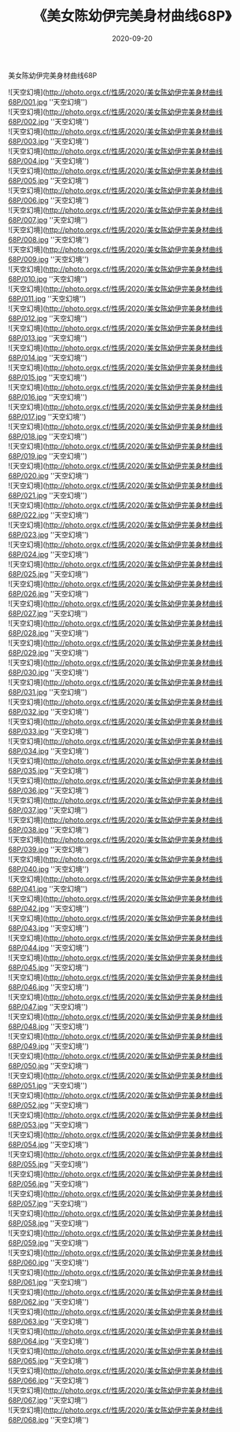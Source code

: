 ﻿---
layout: post
title:  《美女陈幼伊完美身材曲线68P》
date:   2020-09-20
img: http://photo.orgx.cf/性感/2020/美女陈幼伊完美身材曲线68P/000.jpg
tags: [美女, 性感, 泳衣]
---

美女陈幼伊完美身材曲线68P



![天空幻境](http://photo.orgx.cf/性感/2020/美女陈幼伊完美身材曲线68P/001.jpg ''天空幻境'') <br>
![天空幻境](http://photo.orgx.cf/性感/2020/美女陈幼伊完美身材曲线68P/002.jpg ''天空幻境'') <br>
![天空幻境](http://photo.orgx.cf/性感/2020/美女陈幼伊完美身材曲线68P/003.jpg ''天空幻境'') <br>
![天空幻境](http://photo.orgx.cf/性感/2020/美女陈幼伊完美身材曲线68P/004.jpg ''天空幻境'') <br>
![天空幻境](http://photo.orgx.cf/性感/2020/美女陈幼伊完美身材曲线68P/005.jpg ''天空幻境'') <br>
![天空幻境](http://photo.orgx.cf/性感/2020/美女陈幼伊完美身材曲线68P/006.jpg ''天空幻境'') <br>
![天空幻境](http://photo.orgx.cf/性感/2020/美女陈幼伊完美身材曲线68P/007.jpg ''天空幻境'') <br>
![天空幻境](http://photo.orgx.cf/性感/2020/美女陈幼伊完美身材曲线68P/008.jpg ''天空幻境'') <br>
![天空幻境](http://photo.orgx.cf/性感/2020/美女陈幼伊完美身材曲线68P/009.jpg ''天空幻境'') <br>
![天空幻境](http://photo.orgx.cf/性感/2020/美女陈幼伊完美身材曲线68P/010.jpg ''天空幻境'') <br>
![天空幻境](http://photo.orgx.cf/性感/2020/美女陈幼伊完美身材曲线68P/011.jpg ''天空幻境'') <br>
![天空幻境](http://photo.orgx.cf/性感/2020/美女陈幼伊完美身材曲线68P/012.jpg ''天空幻境'') <br>
![天空幻境](http://photo.orgx.cf/性感/2020/美女陈幼伊完美身材曲线68P/013.jpg ''天空幻境'') <br>
![天空幻境](http://photo.orgx.cf/性感/2020/美女陈幼伊完美身材曲线68P/014.jpg ''天空幻境'') <br>
![天空幻境](http://photo.orgx.cf/性感/2020/美女陈幼伊完美身材曲线68P/015.jpg ''天空幻境'') <br>
![天空幻境](http://photo.orgx.cf/性感/2020/美女陈幼伊完美身材曲线68P/016.jpg ''天空幻境'') <br>
![天空幻境](http://photo.orgx.cf/性感/2020/美女陈幼伊完美身材曲线68P/017.jpg ''天空幻境'') <br>
![天空幻境](http://photo.orgx.cf/性感/2020/美女陈幼伊完美身材曲线68P/018.jpg ''天空幻境'') <br>
![天空幻境](http://photo.orgx.cf/性感/2020/美女陈幼伊完美身材曲线68P/019.jpg ''天空幻境'') <br>
![天空幻境](http://photo.orgx.cf/性感/2020/美女陈幼伊完美身材曲线68P/020.jpg ''天空幻境'') <br>
![天空幻境](http://photo.orgx.cf/性感/2020/美女陈幼伊完美身材曲线68P/021.jpg ''天空幻境'') <br>
![天空幻境](http://photo.orgx.cf/性感/2020/美女陈幼伊完美身材曲线68P/022.jpg ''天空幻境'') <br>
![天空幻境](http://photo.orgx.cf/性感/2020/美女陈幼伊完美身材曲线68P/023.jpg ''天空幻境'') <br>
![天空幻境](http://photo.orgx.cf/性感/2020/美女陈幼伊完美身材曲线68P/024.jpg ''天空幻境'') <br>
![天空幻境](http://photo.orgx.cf/性感/2020/美女陈幼伊完美身材曲线68P/025.jpg ''天空幻境'') <br>
![天空幻境](http://photo.orgx.cf/性感/2020/美女陈幼伊完美身材曲线68P/026.jpg ''天空幻境'') <br>
![天空幻境](http://photo.orgx.cf/性感/2020/美女陈幼伊完美身材曲线68P/027.jpg ''天空幻境'') <br>
![天空幻境](http://photo.orgx.cf/性感/2020/美女陈幼伊完美身材曲线68P/028.jpg ''天空幻境'') <br>
![天空幻境](http://photo.orgx.cf/性感/2020/美女陈幼伊完美身材曲线68P/029.jpg ''天空幻境'') <br>
![天空幻境](http://photo.orgx.cf/性感/2020/美女陈幼伊完美身材曲线68P/030.jpg ''天空幻境'') <br>
![天空幻境](http://photo.orgx.cf/性感/2020/美女陈幼伊完美身材曲线68P/031.jpg ''天空幻境'') <br>
![天空幻境](http://photo.orgx.cf/性感/2020/美女陈幼伊完美身材曲线68P/032.jpg ''天空幻境'') <br>
![天空幻境](http://photo.orgx.cf/性感/2020/美女陈幼伊完美身材曲线68P/033.jpg ''天空幻境'') <br>
![天空幻境](http://photo.orgx.cf/性感/2020/美女陈幼伊完美身材曲线68P/034.jpg ''天空幻境'') <br>
![天空幻境](http://photo.orgx.cf/性感/2020/美女陈幼伊完美身材曲线68P/035.jpg ''天空幻境'') <br>
![天空幻境](http://photo.orgx.cf/性感/2020/美女陈幼伊完美身材曲线68P/036.jpg ''天空幻境'') <br>
![天空幻境](http://photo.orgx.cf/性感/2020/美女陈幼伊完美身材曲线68P/037.jpg ''天空幻境'') <br>
![天空幻境](http://photo.orgx.cf/性感/2020/美女陈幼伊完美身材曲线68P/038.jpg ''天空幻境'') <br>
![天空幻境](http://photo.orgx.cf/性感/2020/美女陈幼伊完美身材曲线68P/039.jpg ''天空幻境'') <br>
![天空幻境](http://photo.orgx.cf/性感/2020/美女陈幼伊完美身材曲线68P/040.jpg ''天空幻境'') <br>
![天空幻境](http://photo.orgx.cf/性感/2020/美女陈幼伊完美身材曲线68P/041.jpg ''天空幻境'') <br>
![天空幻境](http://photo.orgx.cf/性感/2020/美女陈幼伊完美身材曲线68P/042.jpg ''天空幻境'') <br>
![天空幻境](http://photo.orgx.cf/性感/2020/美女陈幼伊完美身材曲线68P/043.jpg ''天空幻境'') <br>
![天空幻境](http://photo.orgx.cf/性感/2020/美女陈幼伊完美身材曲线68P/044.jpg ''天空幻境'') <br>
![天空幻境](http://photo.orgx.cf/性感/2020/美女陈幼伊完美身材曲线68P/045.jpg ''天空幻境'') <br>
![天空幻境](http://photo.orgx.cf/性感/2020/美女陈幼伊完美身材曲线68P/046.jpg ''天空幻境'') <br>
![天空幻境](http://photo.orgx.cf/性感/2020/美女陈幼伊完美身材曲线68P/047.jpg ''天空幻境'') <br>
![天空幻境](http://photo.orgx.cf/性感/2020/美女陈幼伊完美身材曲线68P/048.jpg ''天空幻境'') <br>
![天空幻境](http://photo.orgx.cf/性感/2020/美女陈幼伊完美身材曲线68P/049.jpg ''天空幻境'') <br>
![天空幻境](http://photo.orgx.cf/性感/2020/美女陈幼伊完美身材曲线68P/050.jpg ''天空幻境'') <br>
![天空幻境](http://photo.orgx.cf/性感/2020/美女陈幼伊完美身材曲线68P/051.jpg ''天空幻境'') <br>
![天空幻境](http://photo.orgx.cf/性感/2020/美女陈幼伊完美身材曲线68P/052.jpg ''天空幻境'') <br>
![天空幻境](http://photo.orgx.cf/性感/2020/美女陈幼伊完美身材曲线68P/053.jpg ''天空幻境'') <br>
![天空幻境](http://photo.orgx.cf/性感/2020/美女陈幼伊完美身材曲线68P/054.jpg ''天空幻境'') <br>
![天空幻境](http://photo.orgx.cf/性感/2020/美女陈幼伊完美身材曲线68P/055.jpg ''天空幻境'') <br>
![天空幻境](http://photo.orgx.cf/性感/2020/美女陈幼伊完美身材曲线68P/056.jpg ''天空幻境'') <br>
![天空幻境](http://photo.orgx.cf/性感/2020/美女陈幼伊完美身材曲线68P/057.jpg ''天空幻境'') <br>
![天空幻境](http://photo.orgx.cf/性感/2020/美女陈幼伊完美身材曲线68P/058.jpg ''天空幻境'') <br>
![天空幻境](http://photo.orgx.cf/性感/2020/美女陈幼伊完美身材曲线68P/059.jpg ''天空幻境'') <br>
![天空幻境](http://photo.orgx.cf/性感/2020/美女陈幼伊完美身材曲线68P/060.jpg ''天空幻境'') <br>
![天空幻境](http://photo.orgx.cf/性感/2020/美女陈幼伊完美身材曲线68P/061.jpg ''天空幻境'') <br>
![天空幻境](http://photo.orgx.cf/性感/2020/美女陈幼伊完美身材曲线68P/062.jpg ''天空幻境'') <br>
![天空幻境](http://photo.orgx.cf/性感/2020/美女陈幼伊完美身材曲线68P/063.jpg ''天空幻境'') <br>
![天空幻境](http://photo.orgx.cf/性感/2020/美女陈幼伊完美身材曲线68P/064.jpg ''天空幻境'') <br>
![天空幻境](http://photo.orgx.cf/性感/2020/美女陈幼伊完美身材曲线68P/065.jpg ''天空幻境'') <br>
![天空幻境](http://photo.orgx.cf/性感/2020/美女陈幼伊完美身材曲线68P/066.jpg ''天空幻境'') <br>
![天空幻境](http://photo.orgx.cf/性感/2020/美女陈幼伊完美身材曲线68P/067.jpg ''天空幻境'') <br>
![天空幻境](http://photo.orgx.cf/性感/2020/美女陈幼伊完美身材曲线68P/068.jpg ''天空幻境'') <br>